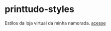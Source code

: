 # printtudo-styles

Estilos da loja virtual da minha namorada.
[acesse](https://www.print-td.com.br/)
